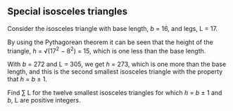 ## Special isosceles triangles

Consider the isosceles triangle with base length, <i>b</i> = 16, and legs, L = 17.

By using the Pythagorean theorem it can be seen that the height of the triangle, <i>h</i> = &#x221A;(17<sup>2</sup> &#x2212; 8<sup>2</sup>) = 15, which is one less than the base length.

With <i>b</i> = 272 and L = 305, we get <i>h</i> = 273, which is one more than the base length, and this is the second smallest isosceles triangle with the property that <i>h</i> = <i>b</i> &#xB1; 1.

Find &#x2211; L for the twelve smallest isosceles triangles for which <i>h</i> = <i>b</i> &#xB1; 1 and <i>b</i>, L are positive integers.
